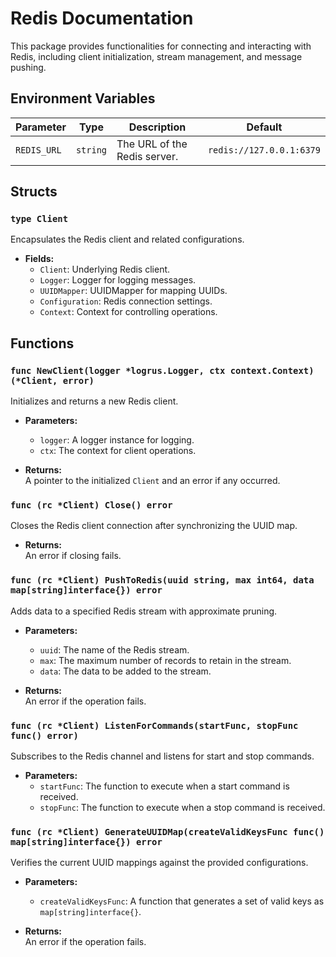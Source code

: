 # Redis Documentation

This package provides functionalities for connecting and interacting with Redis,
including client initialization, stream management, and message pushing.

## Environment Variables

| Parameter   | Type     | Description                  | Default                  |
| ----------- | -------- | ---------------------------- | ------------------------ |
| `REDIS_URL` | `string` | The URL of the Redis server. | `redis://127.0.0.1:6379` |

## Structs

### `type Client`

Encapsulates the Redis client and related configurations.

- **Fields:**
  - `Client`: Underlying Redis client.
  - `Logger`: Logger for logging messages.
  - `UUIDMapper`: UUIDMapper for mapping UUIDs.
  - `Configuration`: Redis connection settings.
  - `Context`: Context for controlling operations.

## Functions

### `func NewClient(logger *logrus.Logger, ctx context.Context) (*Client, error)`

Initializes and returns a new Redis client.

- **Parameters:**

  - `logger`: A logger instance for logging.
  - `ctx`: The context for client operations.

- **Returns:**  
  A pointer to the initialized `Client` and an error if any occurred.

### `func (rc *Client) Close() error`

Closes the Redis client connection after synchronizing the UUID map.

- **Returns:**  
  An error if closing fails.

### `func (rc *Client) PushToRedis(uuid string, max int64, data map[string]interface{}) error`

Adds data to a specified Redis stream with approximate pruning.

- **Parameters:**

  - `uuid`: The name of the Redis stream.
  - `max`: The maximum number of records to retain in the stream.
  - `data`: The data to be added to the stream.

- **Returns:**  
  An error if the operation fails.

### `func (rc *Client) ListenForCommands(startFunc, stopFunc func() error)`

Subscribes to the Redis channel and listens for start and stop commands.

- **Parameters:**
  - `startFunc`: The function to execute when a start command is received.
  - `stopFunc`: The function to execute when a stop command is received.

### `func (rc *Client) GenerateUUIDMap(createValidKeysFunc func() map[string]interface{}) error`

Verifies the current UUID mappings against the provided configurations.

- **Parameters:**

  - `createValidKeysFunc`: A function that generates a set of valid keys as `map[string]interface{}`.

- **Returns:**  
  An error if the operation fails.
